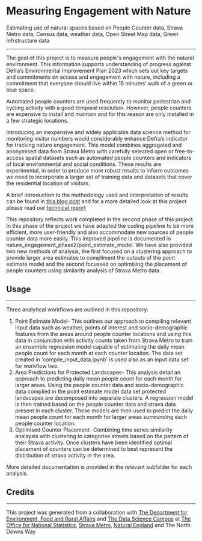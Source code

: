 # Measuring Engagement with Nature

Estimating use of natural spaces based on People Counter data, Strava Metro data, Census data, weather data, Open Street Map data, Green Infrstructure data
________________________________________________________________
The goal of this project is to measure people's engagement with the natural environment. This information supports understanding of progress against Defra’s Environmental Improvement Plan 2023 which sets out key targets and commitments on access and engagement with nature, including a commitment that everyone should live within 15 minutes’ walk of a green or blue space.

Automated people counters are used frequently to monitor pedestrian and cycling activity with a good temporal resolution. However, people counters are expensive to install and maintain and for this reason are only installed in a few strategic locations. 

Introducing an inexpensive and widely applicable data science method for monitoring visitor numbers would considerably enhance Defra’s indicator for tracking nature engagement. This model combines aggregated and anonymised data from Strava Metro with carefully selected open or free-to-access spatial datasets such as automated people counters and indicators of local environmental and social conditions. These results are experimental, in order to produce more robust results to inform outcomes we need to incorporate a larger set of training data and datasets that cover the residential location of visitors. 

A brief introduction to the methodology used and interpretation of results can be found in [this blog post](https://datasciencecampus.ons.gov.uk/using-open-source-data-to-measure-our-engagement-with-the-natural-environment/) and for a more detailed look at this project please read our [technical report](https://datasciencecampus.ons.gov.uk/projects/a-data-science-approach-to-estimate-the-use-of-natural-spaces-a-feasibility-study/) 

This repository reflects work completed in the second phase of this project. In this phase of the project we have adapted the coding pipeline to be more efficient, more user-friendly and also accommodate new sources of people counter data more easily. This improved pipeline is documented in nature_engagement_phase2/point_estimate_model. We have also provided two new methods of analysis, the first focused on a clustering approach to provide larger area estimates to compliment the outputs of the point estimate model and the second focussed on optimising the placement of people counters using similarity analysis of Strava Metro data.


## Usage
_________________________________________________________________

Three analytical workflows are outlined in this repository:

1. Point Estimate Model- This outlines our approach to compiling relevant input data such as weather, points of interest and socio-demographic features from the areas around people counter locations and using this data in conjunction with activity counts taken from Strava Metro to train an ensemble regression model capable of estimating the daily mean people count for each month at each counter location. The data set created in 'compile_input_data.ipynb' is used also as an input data set for workflow two.
2. Area Predictions for Protected Landscapes- This analysis detail an approach to predicting daily mean people count for each month for larger areas. Using the people counter data and socio-demographic data complied in the point estimate model data set protected landscapes are decomposed into separate clusters. A regression model is then trained based on the people counter data and strava data present in each cluster. These models are then used to predict the daily mean people count for each month for larger areas surrounding each people counter location.
3. Optimised Counter Placement- Combining time series similarity analaysis with clustering to categorise streets based on the pattern of their Strava activity. Once clusters have been identified optimal placement of counters can be determined to best represent the distirbution of strava activity in the area.

More detailed documentation is provided in the relevant subfolder for each analysis.     


## Credits
_________________________________________________________________

This project was generated from a collaboration with [The Department for Environment, Food and Rural Affairs](https://www.gov.uk/government/organisations/department-for-environment-food-rural-affairs) and [The Data Science Campus](https://datasciencecampus.ons.gov.uk/) at [The Office for National Statistics](https://www.ons.gov.uk/), [Strava Metro](https://metro.strava.com), [Natural England](https://www.gov.uk/government/organisations/natural-england) and The North Downs Way 

